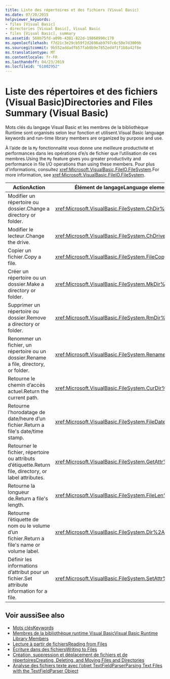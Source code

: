 ```yaml
---
title: Liste des répertoires et des fichiers (Visual Basic)
ms.date: 07/20/2015
helpviewer_keywords:
- files [Visual Basic]
- directories [Visual Basic], Visual Basic
- files [Visual Basic], summary
ms.assetid: 588b75fd-a09b-4381-822d-19868990c170
ms.openlocfilehash: f7d21c3e29cb59f2d2690ab9797c6c50e7d3009b
ms.sourcegitcommit: 9b552addadfb57fab0b9e7852ed4f1f1b8a42f8e
ms.translationtype: MT
ms.contentlocale: fr-FR
ms.lasthandoff: 04/23/2019
ms.locfileid: "61802952"
---
```

# <a name="directories-and-files-summary-visual-basic"></a><span data-ttu-id="e6cfe-102">Liste des répertoires et des fichiers (Visual Basic)</span><span class="sxs-lookup"><span data-stu-id="e6cfe-102">Directories and Files Summary (Visual Basic)</span></span>
<span data-ttu-id="e6cfe-103">Mots clés du langage Visual Basic et les membres de la bibliothèque Runtime sont organisés selon leur fonction et utilisent.</span><span class="sxs-lookup"><span data-stu-id="e6cfe-103">Visual Basic language keywords and run-time library members are organized by purpose and use.</span></span>  
  
 <span data-ttu-id="e6cfe-104">À l’aide de la `My` fonctionnalité vous donne une meilleure productivité et performances dans les opérations d’e/s de fichier que l’utilisation de ces membres.</span><span class="sxs-lookup"><span data-stu-id="e6cfe-104">Using the `My` feature gives you greater productivity and performance in file I/O operations than using these members.</span></span> <span data-ttu-id="e6cfe-105">Pour plus d'informations, consultez <xref:Microsoft.VisualBasic.FileIO.FileSystem>.</span><span class="sxs-lookup"><span data-stu-id="e6cfe-105">For more information, see <xref:Microsoft.VisualBasic.FileIO.FileSystem>.</span></span>  
  
|<span data-ttu-id="e6cfe-106">**Action**</span><span class="sxs-lookup"><span data-stu-id="e6cfe-106">**Action**</span></span>|<span data-ttu-id="e6cfe-107">**Élément de langage**</span><span class="sxs-lookup"><span data-stu-id="e6cfe-107">**Language element**</span></span>|  
|----------------|--------------------------|  
|<span data-ttu-id="e6cfe-108">Modifier un répertoire ou dossier.</span><span class="sxs-lookup"><span data-stu-id="e6cfe-108">Change a directory or folder.</span></span>|<xref:Microsoft.VisualBasic.FileSystem.ChDir%2A>|  
|<span data-ttu-id="e6cfe-109">Modifier le lecteur.</span><span class="sxs-lookup"><span data-stu-id="e6cfe-109">Change the drive.</span></span>|<xref:Microsoft.VisualBasic.FileSystem.ChDrive%2A>|  
|<span data-ttu-id="e6cfe-110">Copier un fichier.</span><span class="sxs-lookup"><span data-stu-id="e6cfe-110">Copy a file.</span></span>|<xref:Microsoft.VisualBasic.FileSystem.FileCopy%2A>|  
|<span data-ttu-id="e6cfe-111">Créer un répertoire ou un dossier.</span><span class="sxs-lookup"><span data-stu-id="e6cfe-111">Make a directory or folder.</span></span>|<xref:Microsoft.VisualBasic.FileSystem.MkDir%2A>|  
|<span data-ttu-id="e6cfe-112">Supprimer un répertoire ou dossier.</span><span class="sxs-lookup"><span data-stu-id="e6cfe-112">Remove a directory or folder.</span></span>|<xref:Microsoft.VisualBasic.FileSystem.RmDir%2A>|  
|<span data-ttu-id="e6cfe-113">Renommer un fichier, un répertoire ou un dossier.</span><span class="sxs-lookup"><span data-stu-id="e6cfe-113">Rename a file, directory, or folder.</span></span>|<xref:Microsoft.VisualBasic.FileSystem.Rename%2A>|  
|<span data-ttu-id="e6cfe-114">Retourne le chemin d’accès actuel.</span><span class="sxs-lookup"><span data-stu-id="e6cfe-114">Return the current path.</span></span>|<xref:Microsoft.VisualBasic.FileSystem.CurDir%2A>|  
|<span data-ttu-id="e6cfe-115">Retourne l’horodatage de date/heure d’un fichier.</span><span class="sxs-lookup"><span data-stu-id="e6cfe-115">Return a file's date/time stamp.</span></span>|<xref:Microsoft.VisualBasic.FileSystem.FileDateTime%2A>|  
|<span data-ttu-id="e6cfe-116">Retourner le fichier, répertoire ou attributs d’étiquette.</span><span class="sxs-lookup"><span data-stu-id="e6cfe-116">Return file, directory, or label attributes.</span></span>|<xref:Microsoft.VisualBasic.FileSystem.GetAttr%2A>|  
|<span data-ttu-id="e6cfe-117">Retourne la longueur de.</span><span class="sxs-lookup"><span data-stu-id="e6cfe-117">Return a file's length.</span></span>|<xref:Microsoft.VisualBasic.FileSystem.FileLen%2A>|  
|<span data-ttu-id="e6cfe-118">Retourne l’étiquette de nom ou le volume d’un fichier.</span><span class="sxs-lookup"><span data-stu-id="e6cfe-118">Return a file's name or volume label.</span></span>|<xref:Microsoft.VisualBasic.FileSystem.Dir%2A>|  
|<span data-ttu-id="e6cfe-119">Définir les informations d’attribut pour un fichier.</span><span class="sxs-lookup"><span data-stu-id="e6cfe-119">Set attribute information for a file.</span></span>|<xref:Microsoft.VisualBasic.FileSystem.SetAttr%2A>|  
  
## <a name="see-also"></a><span data-ttu-id="e6cfe-120">Voir aussi</span><span class="sxs-lookup"><span data-stu-id="e6cfe-120">See also</span></span>

- [<span data-ttu-id="e6cfe-121">Mots clés</span><span class="sxs-lookup"><span data-stu-id="e6cfe-121">Keywords</span></span>](../../../visual-basic/language-reference/keywords/index.md)
- [<span data-ttu-id="e6cfe-122">Membres de la bibliothèque runtime Visual Basic</span><span class="sxs-lookup"><span data-stu-id="e6cfe-122">Visual Basic Runtime Library Members</span></span>](../../../visual-basic/language-reference/runtime-library-members.md)
- [<span data-ttu-id="e6cfe-123">Lecture à partir de fichiers</span><span class="sxs-lookup"><span data-stu-id="e6cfe-123">Reading from Files</span></span>](../../../visual-basic/developing-apps/programming/drives-directories-files/reading-from-files.md)
- [<span data-ttu-id="e6cfe-124">Écriture dans des fichiers</span><span class="sxs-lookup"><span data-stu-id="e6cfe-124">Writing to Files</span></span>](../../../visual-basic/developing-apps/programming/drives-directories-files/writing-to-files.md)
- [<span data-ttu-id="e6cfe-125">Création, suppression et déplacement de fichiers et de répertoires</span><span class="sxs-lookup"><span data-stu-id="e6cfe-125">Creating, Deleting, and Moving Files and Directories</span></span>](../../../visual-basic/developing-apps/programming/drives-directories-files/creating-deleting-and-moving-files-and-directories.md)
- [<span data-ttu-id="e6cfe-126">Analyse des fichiers texte avec l’objet TextFieldParser</span><span class="sxs-lookup"><span data-stu-id="e6cfe-126">Parsing Text Files with the TextFieldParser Object</span></span>](../../../visual-basic/developing-apps/programming/drives-directories-files/parsing-text-files-with-the-textfieldparser-object.md)
